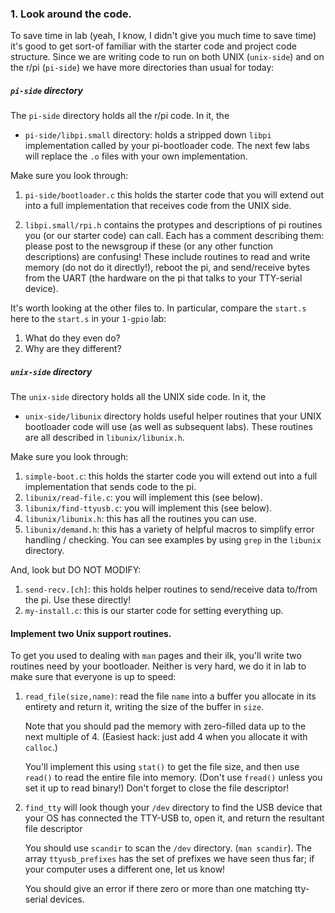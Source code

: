 ### 1. Look around the code.

To save time in lab (yeah, I know, I didn't give you much time to
save time) it's good to get sort-of familiar with the starter code and
project code structure.  Since we are writing code to run on both UNIX
(`unix-side`) and on the r/pi (`pi-side`) we have more directories than
usual for today:

##### `pi-side` directory

The `pi-side` directory holds all the r/pi code.   In it, the 
   - `pi-side/libpi.small` directory: holds a stripped down `libpi` implementation
     called by your pi-bootloader code.  The next few labs will replace
     the `.o` files with your own implementation.

Make sure you look through:

  1. `pi-side/bootloader.c` this holds the starter code that you will extend out
       into a full implementation that receives code from the UNIX side.  

  2. `libpi.small/rpi.h` contains the protypes and descriptions of pi routines
      you (or our starter code) can call.  Each has a comment describing them:
      please post to the newsgroup if these (or any other function descriptions)
      are confusing!   These include routines to read and write memory (do not
      do it directly!), reboot the pi, and send/receive bytes from the UART
      (the hardware on the pi that talks to your TTY-serial device).

It's worth looking at the other files to.  In particular, compare the `start.s` 
here to the `start.s` in your `1-gpio` lab:
   1. What do they even do?
   2. Why are they different?

##### `unix-side` directory

The `unix-side` directory holds all the UNIX side code.  In it, the 
   - `unix-side/libunix` directory holds useful helper routines that
      your UNIX bootloader code will use (as well as subsequent labs).
      These routines are all described in `libunix/libunix.h`.

Make sure you look through:
  1. `simple-boot.c`: this holds the starter code you will extend
     out into a full implementation that sends code to the pi.
  2. `libunix/read-file.c`: you will implement this (see below).
  3. `libunix/find-ttyusb.c`: you will implement this (see below).
  4. `libunix/libunix.h`: this has all the routines you can use.
  5. `libunix/demand.h`: this has a variety of helpful macros to simplify
     error handling / checking.  You can see examples by using `grep` in
     the `libunix` directory.

And, look but DO NOT MODIFY:
  1. `send-recv.[ch]`: this holds helper routines to send/receive data
     to/from the pi.   Use these directly!
  2. `my-install.c`: this is our starter code for setting everything up.

#### Implement two Unix support routines.

To get you used to dealing with `man` pages and their ilk, you'll write
two routines need by your bootloader.  Neither is very hard, we do it
in lab to make sure that everyone is up to speed:

  1. `read_file(size,name)`: read the file `name` into a buffer you
     allocate in its entirety and return it, writing the size of the
     buffer in `size`.

     Note that you should pad the memory with zero-filled data up
     to the next multiple of 4.  (Easiest hack: just add 4 when you
     allocate it with `calloc`.)

     You'll implement this using `stat()` to get the file size,
     and then use `read()` to read the entire file into memory.
     (Don't use `fread()` unless you set it up to read binary!)
     Don't forget to close the file descriptor!

  2. `find_tty` will look though your `/dev` directory to find the
     USB device that your OS has connected the TTY-USB to, open it,
     and return the resultant file descriptor

     You should use `scandir` to scan the `/dev` directory.  (`man
     scandir`).  The array `ttyusb_prefixes` has the set of prefixes
     we have seen thus far; if your computer uses a different one,
     let us know!

     You should give an error if there zero or more than one matching
     tty-serial devices.
